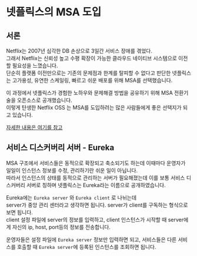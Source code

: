 # 넷플릭스의 MSA 도입

## 서론

Netflix는 2007년 심각한 DB 손상으로 3일간 서비스 장애를 겪었다.  
그래서 Netflix는 신뢰성 높고 수평 확장이 가능한 클라우드 네이티브 시스템으로 이전할 필요성을 느꼈습니다.  
단순히 플랫폼 이전만으로는 기존의 문제점과 한계를 탈피할 수 없다고 판단한 넷플릭스는 고가용성, 유연한 스케일링, 빠르고 쉬운 배포를 위해 MSA를 선택했습니다.

이 과정에서 넷플릭스가 경험한 노하우와 문제해결 방법을 공유하기 위해 MSA 전환기술을 오픈소스로 공개했습니다.  
이렇게 탄생한 Netflix OSS 는 MSA를 도입하려는 많은 사람들에게 좋은 선택지가 되고 있습니다.

[자세한 내용은 여기를 참고](https://www.samsungsds.com/kr/insights/msa_and_netflix.html)

## 서비스 디스커버리 서버 - Eureka

MSA 구조에서 서비스들은 동적으로 확장되고 축소되기도 하는데 이때마다 운영자가 일일이 인스턴스 정보를 수정, 관리하기란 쉬운 일이 아닙니다.  
따라서 인스턴스의 상태를 동적으로 관리하는 서버가 필요해졌는데 이를 보통 서비스 디스커버리 서버로 칭하며 넷플릭스는 Eureka라는 이름으로 공개하였습니다.

Eureka에는 `Eureka server` 와 `Eureka client` 로 나뉘는데  
server가 중앙 관리 센터라고 생각하면 됩니다. server가 client를 구독하는 형식으로 보면 됩니다.  
client 설정 파일에 server의 정보를 입력하고, client 인스턴스가 시작할 때 server에게 자신의 ip, host, port등의 정보를 전송합니다.

운영자들은 설정 파일에 `Eureka server` 정보만 입력하면 되고, 서비스들은 다른 서비스를 호출할 때 `Eureka server`에 등록된 인스턴스를 조회하면 됩니다.